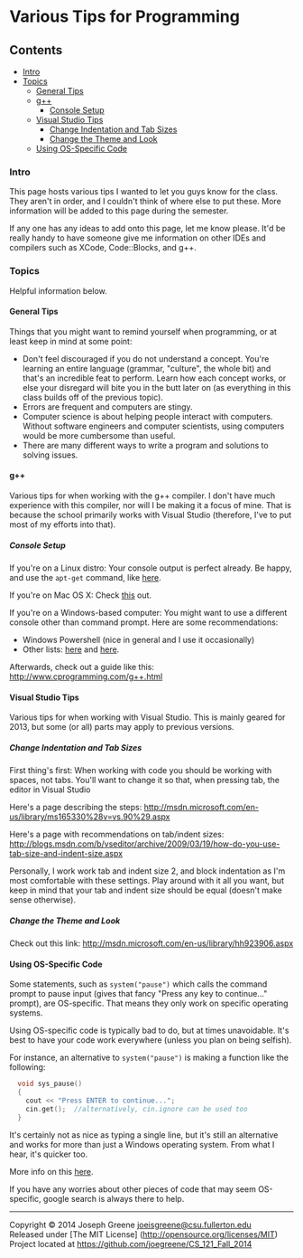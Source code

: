 # Various Tips for Programming

## Contents
- [Intro](#intro)
- [Topics](#topics)
  - [General Tips](#general-tips)
  - [g++](#g++)
    - [Console Setup](#console-setup)
  - [Visual Studio Tips](#visual-studio-tips)
    - [Change Indentation and Tab Sizes](#change-indentation-and-tab-sizes)
    - [Change the Theme and Look](#change-the-theme-and-look)
  - [Using OS-Specific Code](#using-os-specific-code)

### Intro
This page hosts various tips I wanted to let you guys know for the class. They aren't in order, and 
I couldn't think of where else to put these. More information will be added to this page during the semester.

If any one has any ideas to add onto this page, let me know please. It'd be really handy to have someone give me information 
on other IDEs and compilers such as XCode, Code::Blocks, and g++.

### Topics
Helpful information below.

#### General Tips
Things that you might want to remind yourself when programming, or at least keep in mind at some point:
- Don't feel discouraged if you do not understand a concept. You're learning an entire language (grammar, "culture", the whole bit) and that's 
an incredible feat to perform. Learn how each concept works, or else your disregard will bite you in the butt later on (as everything in this class 
builds off of the previous topic).
- Errors are frequent and computers are stingy. 
- Computer science is about helping people interact with computers. Without software engineers and computer scientists, using computers would be 
more cumbersome than useful.
- There are many different ways to write a program and solutions to solving issues. 

#### g++
Various tips for when working with the g++ compiler. I don't have much experience with this compiler, nor will I be making it a focus of mine. That is because the school 
primarily works with Visual Studio (therefore, I've to put most of my efforts into that).

##### Console Setup
If you're on a Linux distro: Your console output is perfect already. Be happy, and use the `apt-get` command, like [here](http://askubuntu.com/questions/348654/how-to-install-g-compiler).

If you're on Mac OS X: Check [this](http://stackoverflow.com/questions/2122425/how-do-i-install-g-on-macos-x) out.

If you're on a Windows-based computer: You might want to use a different console other than command prompt. Here are some recommendations:
- Windows Powershell (nice in general and I use it occasionally)
- Other lists: [here](http://lifehacker.com/5834755/how-can-i-make-the-windows-command-prompt-better) and [here](http://www.guidingtech.com/23974/command-prompt-alternatives/).

Afterwards, check out a guide like this: http://www.cprogramming.com/g++.html

#### Visual Studio Tips
Various tips for when working with Visual Studio. This is mainly geared for 2013, but some (or all) parts may apply to previous versions.

##### Change Indentation and Tab Sizes
First thing's first: When working with code you should be working with spaces, not tabs. You'll want to change it so that, when pressing tab, 
the editor in Visual Studio 

Here's a page describing the steps: http://msdn.microsoft.com/en-us/library/ms165330%28v=vs.90%29.aspx

Here's a page with recommendations on tab/indent sizes: http://blogs.msdn.com/b/vseditor/archive/2009/03/19/how-do-you-use-tab-size-and-indent-size.aspx

Personally, I work work tab and indent size 2, and block indentation as I'm most comfortable with these settings. Play around with it all you want, but 
keep in mind that your tab and indent size should be equal (doesn't make sense otherwise).

##### Change the Theme and Look
Check out this link: http://msdn.microsoft.com/en-us/library/hh923906.aspx

#### Using OS-Specific Code
Some statements, such as `system("pause")` which calls the command prompt to pause input (gives that fancy "Press any key to continue..." prompt), are 
OS-specific. That means they only work on specific operating systems.

Using OS-specific code is typically bad to do, but at times unavoidable. It's best to have your code work everywhere (unless you plan on being selfish).

For instance, an alternative to `system("pause")` is making a function like the following:
```C++
  void sys_pause()
  {
    cout << "Press ENTER to continue...";
    cin.get();  //alternatively, cin.ignore can be used too
  }
```

It's certainly not as nice as typing a single line, but it's still an alternative and works for more than just a Windows operating system. From what I hear, it's quicker too.

More info on this [here](http://www.cplusplus.com/forum/windows/55426/).

If you have any worries about other pieces of code that may seem OS-specific, google search is always there to help.

-------------------------------------------------------------------------------

Copyright &copy; 2014 Joseph Greene <joeisgreene@csu.fullerton.edu>  
Released under [The MIT License] (http://opensource.org/licenses/MIT)  
Project located at <https://github.com/joegreene/CS_121_Fall_2014>